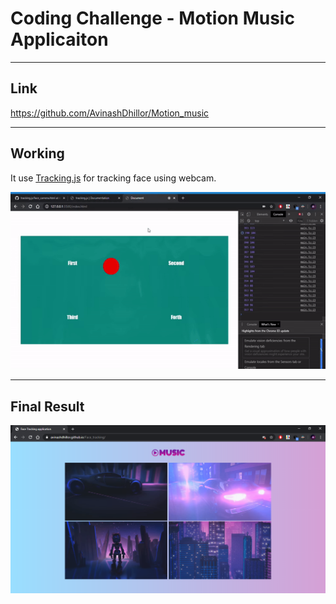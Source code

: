 # Coding Challenge - Motion Music Applicaiton

---

## Link

https://github.com/AvinashDhillor/Motion_music

---

## Working

It use [Tracking.js](https://trackingjs.com/) for tracking face using webcam.

![image](https://github.com/AvinashDhillor/Motion_music/blob/master/screenshot/01.gif?raw=true)

---

## Final Result

![image](https://github.com/AvinashDhillor/Motion_music/blob/master/screenshot/1.png?raw=true)
